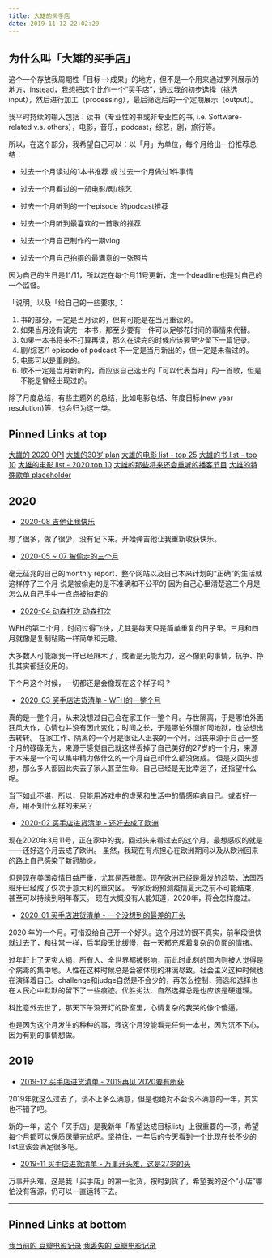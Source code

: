 ```yaml
---
title: 大雄的买手店
date: 2019-11-12 22:02:29
---
```


<!-- more -->

## 为什么叫「大雄的买手店」

这个一个存放我周期性「目标-->成果」的地方，但不是一个用来通过罗列展示的地方，instead，我想把这个比作一个“买手店”，通过我的初步选择（挑选input），然后进行加工（processing），最后筛选后的一个定期展示（output）。

我平时持续的输入包括：读书（专业性的书或非专业性的书, i.e. Software-related v.s. others），电影，音乐，podcast，综艺，剧，旅行等。

所以，在这个部分，我希望自己可以：以「月」为单位，每个月给出一份推荐总结：

* 过去一个月读过的1本书推荐 或 过去一个月做过1件事情

* 过去一个月看过的一部电影/剧/综艺

* 过去一个月听到的一个episode 的podcast推荐

* 过去一个月听到最喜欢的一首歌的推荐

* 过去一个月自己制作的一期vlog

* 过去一个月自己拍摄的最满意的一张照片

因为自己的生日是11/11，所以定在每个月11号更新，定一个deadline也是对自己的一个监督。

「说明」以及「给自己的一些要求」：
1. 书的部分，一定是当月读的，但有可能是在当月重读的。
1. 如果当月没有读完一本书，那至少要有一件可以足够花时间的事情来代替。
1. 如果一本书将来不打算再读，那么在读完的时候应该要至少留下一篇记录。
1. 剧/综艺/1 episode of podcast 不一定是当月新出的，但一定是未看过的。
1. 电影可以是重刷的。
1. 歌不一定是当月新听的，而应该自己选出的「可以代表当月」的一首歌，但是不能是曾经出现过的。

除了月度总结，有些主题外的总结，比如电影总结、年度目标(new year resolution)等，也会归为这一类。


## Pinned Links at top

[大雄的 2020 OP1](/2020/01/01/inventory/plan/inventory-2020plan/)
[大雄的30岁 plan](/2019/11/11/inventory/plan/inventory-30plan/)
[大雄的电影 list - top 25](/2020/03/15/inventory/favorite/inventory-movie-top25-list/)
[大雄的书 list - top 10](/2020/03/15/inventory/favorite/inventory-book-top25/)
[大雄的电影 list - 2020 top 10](/2020/03/15/inventory/favorite/inventory-movie-top10-2020/)
[大雄的那些将来还会重听的播客节目](/2020/03/28/inventory/favorite/inventory-podcasts-to-be-listened-again/)
[大雄的特殊歌单 placeholder](/)

## 2020

* [2020-08 吉他让我快乐](/2020/09/11/inventory/monthly-report/inventory-2020-08/)

想了很多，做了很少，没有记下来。开始弹吉他让我重新收获快乐。

* [2020-05 ~ 07 被偷走的三个月](/2020/08/09/inventory/monthly-report/inventory-2020-07/)

毫无征兆的自己的monthly report、整个网站以及自己本来计划的“正确”的生活就这样停了三个月
说是被偷走的是不准确和不公平的
因为自己心里清楚这三个月是怎么从自己手中一点点被抽走的

* [2020-04 动森打次 动森打次](/2020/05/10/inventory/monthly-report/inventory-2020-04/)

WFH的第二个月，时间过得飞快，尤其是每天只是简单重复的日子里。三月和四月就像是复制粘贴一样简单和无趣。

大多数人可能跟我一样已经麻木了，或者是无能为力，这不像别的事情，抗争、挣扎其实都挺没用的。

下个月这个时候，一切都还是会像现在这个样子吗？

* [2020-03 买手店进货清单 - WFH的一整个月](/2020/04/11/inventory/monthly-report/inventory-2020-03/)

真的是一整个月，从来没想过自己会在家工作一整个月。与世隔离，于是哪怕外面狂风大作，心情也并没有因此变化；时间之长，于是哪怕外面如同地狱，也总想出去转转。
在家工作、隔离的一个月是很让人沮丧的一个月。沮丧来源于自己一整个月的碌碌无为，来源于感觉自己就这样丢掉了自己美好的27岁的一个月，来源于本来是一个可以集中精力做什么的一个月自己却什么都没做成。
但是又回头想想，那么多人都因此失去了家人甚至生命。自己已经是无比幸运了，还指望什么呢。

当下如此不堪，所以，只能用游戏中的虚荣和生活中的情感麻痹自己。或者好一点，用不知什么样的未来？

* [2020-02 买手店进货清单 - 还好去成了欧洲](/2020/03/11/inventory/monthly-report/inventory-2020-02/)

现在2020年3月11号，正在家中的我，回过头来看过去的这个月，最想感叹的就是——还好这个月去成了欧洲。
虽然，我现在有点担心在欧洲期间以及从欧洲回来的路上自己感染了新冠肺炎。

但是现在美国疫情日益严重，尤其是西雅图。现在欧洲已经是爆发的趋势，法国西班牙已经成了仅次于意大利的重灾区。
专家纷纷预测疫情夏天之前不可能结束，甚至可以持续到明年春天。
现在大概没有人能知道，2020年，将会怎样度过。


* [2020-01 买手店进货清单 - 一个没想到的最差的开头](/2020/02/11/inventory/monthly-report/inventory-2020-01/)

2020 年的一个月。可惜没给自己开一个好头。这个月过的很不真实，前半段很快就过去了，和往常一样，后半段无比缓慢，每一天都充斥着复杂的负面的情绪。

过年赶上了天灾人祸，所有人、全世界都被影响，而此时此刻的国内则被人觉得是个病毒的集中地。人性在这种时候总是会被体现的淋漓尽致。社会主义这种时候也在演绎着自己。challenge和judge自然是不会少的，再怎么控制，筛选和选择也在人民心中默默的留下了一些痕迹。优胜劣汰、自然选择总是也应该是硬道理。

科比意外去世了，那天下午没开灯的卧室里，心情复杂的我哭的像个傻逼。

也是因为这个月发生的种种的事，我这个月没能看完任何一本书，因为沉不下心，因为有别的事情想做。

## 2019

* [2019-12 买手店进货清单 - 2019再见 2020要有所获](/2020/01/11/inventory/monthly-report/inventory-2019-12/)

2019年就这么过去了，谈不上多么满意，但是也绝对不会说不满意的一年，其实也不错了吧。

新的一年，这个「买手店」是我新年「希望达成目标list」上很重要的一项，希望每个月都可以保质保量完成吧。坚持住，一年后的今天看到一个比现在长不少的list应该会满足很多吧。


* [2019-11 买手店进货清单 - 万事开头难，这是27岁的头](/2019/12/11/inventory/monthly-report/inventory-2019-11/)

万事开头难，这是我「买手店」的第一批货，按时到货了，希望我的这个“小店”哪怕没有客源，仍可以一直运转下去。

-----

## Pinned Links at bottom

[我当前的 豆瓣电影记录](/movies) 
[我丢失的 豆瓣电影记录](/skip_render/lost-douban-account-movies.html)





